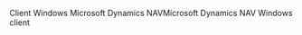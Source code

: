 <span data-ttu-id="7acb9-101">Client Windows Microsoft Dynamics NAV</span><span class="sxs-lookup"><span data-stu-id="7acb9-101">Microsoft Dynamics NAV Windows client</span></span>